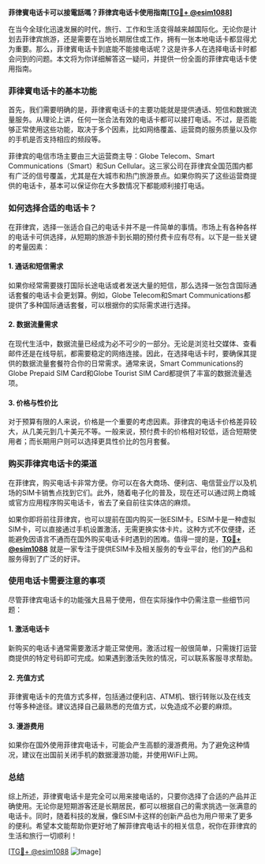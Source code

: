 **菲律賓电话卡可以接電話嗎？菲律宾电话卡使用指南[[TG💪+ @esim1088](https://t.me/s/esim1088)]**

在当今全球化迅速发展的时代，旅行、工作和生活变得越来越国际化。无论你是计划去菲律宾旅游，还是需要在当地长期居住或工作，拥有一张本地电话卡都显得尤为重要。那么，菲律賓电话卡到底能不能接电话呢？这是许多人在选择电话卡时都会问到的问题。本文将为你详细解答这一疑问，并提供一份全面的菲律宾电话卡使用指南。

### 菲律賓电话卡的基本功能

首先，我们需要明确的是，菲律賓电话卡的主要功能就是提供通话、短信和数据流量服务。从理论上讲，任何一张合法有效的电话卡都可以接打电话。不过，是否能够正常使用这些功能，取决于多个因素，比如网络覆盖、运营商的服务质量以及你的手机是否支持相应的频段等。

菲律宾的电信市场主要由三大运营商主导：Globe Telecom、Smart Communications（Smart）和Sun Cellular。这三家公司在菲律宾全国范围内都有广泛的信号覆盖，尤其是在大城市和热门旅游景点。如果你购买了这些运营商提供的电话卡，基本可以保证你在大多数情况下都能顺利接打电话。

### 如何选择合适的电话卡？

在菲律宾，选择一张适合自己的电话卡并不是一件简单的事情。市场上有各种各样的电话卡可供选择，从短期的旅游卡到长期的预付费卡应有尽有。以下是一些关键的考量因素：

#### 1. **通话和短信需求**
   如果你经常需要拨打国际长途电话或者发送大量的短信，那么选择一张包含国际通话套餐的电话卡会更划算。例如，Globe Telecom和Smart Communications都提供了多种国际通话套餐，可以根据你的实际需求进行选择。

#### 2. **数据流量需求**
   在现代生活中，数据流量已经成为必不可少的一部分。无论是浏览社交媒体、查看邮件还是在线导航，都需要稳定的网络连接。因此，在选择电话卡时，要确保其提供的数据流量套餐符合你的日常需求。通常来说，Smart Communications的Globe Prepaid SIM Card和Globe Tourist SIM Card都提供了丰富的数据流量选项。

#### 3. **价格与性价比**
   对于预算有限的人来说，价格是一个重要的考虑因素。菲律宾的电话卡价格差异较大，从几美元到几十美元不等。一般来说，预付费卡的价格相对较低，适合短期使用者；而长期用户则可以选择更具性价比的包月套餐。

### 购买菲律宾电话卡的渠道

在菲律宾，购买电话卡非常方便。你可以在各大商场、便利店、电信营业厅以及机场的SIM卡销售点找到它们。此外，随着电子化的普及，现在还可以通过网上商城或官方应用程序购买电话卡，省去了亲自前往实体店的麻烦。

如果你即将前往菲律宾，也可以提前在国内购买一张ESIM卡。ESIM卡是一种虚拟SIM卡，可以直接通过手机设置激活，无需更换实体卡片。这种方式不仅便捷，还能避免因语言不通而在国外购买电话卡时遇到的困难。值得一提的是，**[TG💪+ @esim1088](https://t.me/s/esim1088)** 就是一家专注于提供ESIM卡及相关服务的专业平台，他们的产品和服务得到了广泛的好评。

### 使用电话卡需要注意的事项

尽管菲律宾电话卡的功能强大且易于使用，但在实际操作中仍需注意一些细节问题：

#### 1. **激活电话卡**
   新购买的电话卡通常需要激活才能正常使用。激活过程一般很简单，只需拨打运营商提供的特定号码即可完成。如果遇到激活失败的情况，可以联系客服寻求帮助。

#### 2. **充值方式**
   菲律賓电话卡的充值方式多样，包括通过便利店、ATM机、银行转账以及在线支付等多种途径。建议选择自己最熟悉的充值方式，以免造成不必要的麻烦。

#### 3. **漫游费用**
   如果你在国外使用菲律宾电话卡，可能会产生高额的漫游费用。为了避免这种情况，建议在出国前关闭手机的数据漫游功能，并使用WiFi上网。

### 总结

综上所述，菲律賓电话卡是完全可以用来接电话的，只要你选择了合适的产品并正确使用。无论你是短期游客还是长期居民，都可以根据自己的需求挑选一张满意的电话卡。同时，随着科技的发展，像ESIM卡这样的创新产品也为用户带来了更多的便利。希望本文能帮助你更好地了解菲律宾电话卡的相关信息，祝你在菲律宾的生活和旅行一切顺利！

[[TG💪+ @esim1088](https://t.me/s/esim1088) ![Image](https://i.postimg.cc/4NQfJmqS/Snipaste-2025-05-13-00-14-12.png)]